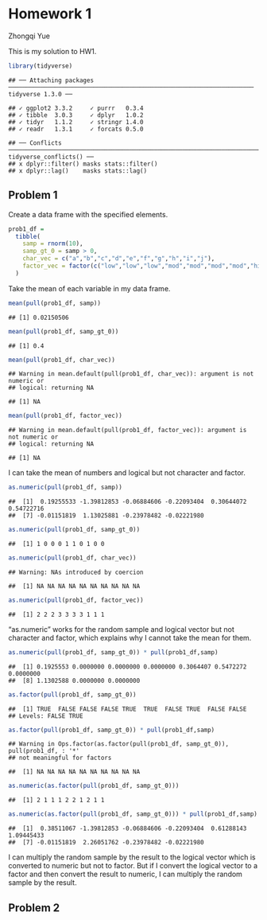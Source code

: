 Homework 1
================
Zhongqi Yue

This is my solution to HW1.

``` r
library(tidyverse)
```

    ## ── Attaching packages ───────────────────────────────────────────────────────────────────── tidyverse 1.3.0 ──

    ## ✓ ggplot2 3.3.2     ✓ purrr   0.3.4
    ## ✓ tibble  3.0.3     ✓ dplyr   1.0.2
    ## ✓ tidyr   1.1.2     ✓ stringr 1.4.0
    ## ✓ readr   1.3.1     ✓ forcats 0.5.0

    ## ── Conflicts ──────────────────────────────────────────────────────────────────────── tidyverse_conflicts() ──
    ## x dplyr::filter() masks stats::filter()
    ## x dplyr::lag()    masks stats::lag()

## Problem 1

Create a data frame with the specified elements.

``` r
prob1_df =
  tibble(
    samp = rnorm(10),
    samp_gt_0 = samp > 0,
    char_vec = c("a","b","c","d","e","f","g","h","i","j"),
    factor_vec = factor(c("low","low","low","mod","mod","mod","mod","high","high","high"))
  )
```

Take the mean of each variable in my data frame.

``` r
mean(pull(prob1_df, samp))
```

    ## [1] 0.02150506

``` r
mean(pull(prob1_df, samp_gt_0))
```

    ## [1] 0.4

``` r
mean(pull(prob1_df, char_vec))
```

    ## Warning in mean.default(pull(prob1_df, char_vec)): argument is not numeric or
    ## logical: returning NA

    ## [1] NA

``` r
mean(pull(prob1_df, factor_vec))
```

    ## Warning in mean.default(pull(prob1_df, factor_vec)): argument is not numeric or
    ## logical: returning NA

    ## [1] NA

I can take the mean of numbers and logical but not character and factor.

``` r
as.numeric(pull(prob1_df, samp))
```

    ##  [1]  0.19255533 -1.39812853 -0.06884606 -0.22093404  0.30644072  0.54722716
    ##  [7] -0.01151819  1.13025881 -0.23978482 -0.02221980

``` r
as.numeric(pull(prob1_df, samp_gt_0))
```

    ##  [1] 1 0 0 0 1 1 0 1 0 0

``` r
as.numeric(pull(prob1_df, char_vec))
```

    ## Warning: NAs introduced by coercion

    ##  [1] NA NA NA NA NA NA NA NA NA NA

``` r
as.numeric(pull(prob1_df, factor_vec))
```

    ##  [1] 2 2 2 3 3 3 3 1 1 1

“as.numeric” works for the random sample and logical vector but not
character and factor, which explains why I cannot take the mean for
them.

``` r
as.numeric(pull(prob1_df, samp_gt_0)) * pull(prob1_df,samp)
```

    ##  [1] 0.1925553 0.0000000 0.0000000 0.0000000 0.3064407 0.5472272 0.0000000
    ##  [8] 1.1302588 0.0000000 0.0000000

``` r
as.factor(pull(prob1_df, samp_gt_0)) 
```

    ##  [1] TRUE  FALSE FALSE FALSE TRUE  TRUE  FALSE TRUE  FALSE FALSE
    ## Levels: FALSE TRUE

``` r
as.factor(pull(prob1_df, samp_gt_0)) * pull(prob1_df,samp)
```

    ## Warning in Ops.factor(as.factor(pull(prob1_df, samp_gt_0)), pull(prob1_df, : '*'
    ## not meaningful for factors

    ##  [1] NA NA NA NA NA NA NA NA NA NA

``` r
as.numeric(as.factor(pull(prob1_df, samp_gt_0))) 
```

    ##  [1] 2 1 1 1 2 2 1 2 1 1

``` r
as.numeric(as.factor(pull(prob1_df, samp_gt_0))) * pull(prob1_df,samp)
```

    ##  [1]  0.38511067 -1.39812853 -0.06884606 -0.22093404  0.61288143  1.09445433
    ##  [7] -0.01151819  2.26051762 -0.23978482 -0.02221980

I can multiply the random sample by the result to the logical vector
which is converted to numeric but not to factor. But if I convert the
logical vector to a factor and then convert the result to numeric, I can
multiply the random sample by the result.

## Problem 2
